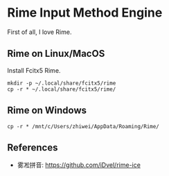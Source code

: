 # Rime Input Method Engine

First of all, I love Rime.

## Rime on Linux/MacOS

Install Fcitx5 Rime.

```
mkdir -p ~/.local/share/fcitx5/rime
cp -r * ~/.local/share/fcitx5/rime/
```

## Rime on Windows

```
cp -r * /mnt/c/Users/zhiwei/AppData/Roaming/Rime/
```

## References

* 雾凇拼音: https://github.com/iDvel/rime-ice
